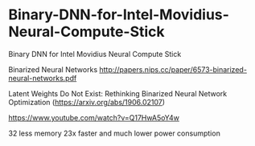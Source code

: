 # Binary-DNN-for-Intel-Movidius-Neural-Compute-Stick
Binary DNN for Intel Movidius Neural Compute Stick

Binarized Neural Networks
http://papers.nips.cc/paper/6573-binarized-neural-networks.pdf

Latent Weights Do Not Exist: Rethinking Binarized Neural Network Optimization (https://arxiv.org/abs/1906.02107)

https://www.youtube.com/watch?v=Q17HwA5oY4w

32 less memory 23x faster and much lower power consumption



